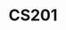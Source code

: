 ---
layout: course
title: CS201
department: Computer Science
name: Data Structure and Algorithms
type: Theory
description: Introduction to data structures, data types, analysis of algorithms and their manipulation.
instructor: Prof. Koteshwar Rao Kondepu
prerequisites: CS102
semestertype: Full
level: UG
lectures: 3
tutorials: 0
practicals: 0
credits: 6
email: koteshwarroe@gmail.com
syllabus: "Introduction: data structures, abstract data types,analysis of algorithms.Creation and manipulation of data structures: arrays,lists, stacks, queues, trees, heaps, hash tables, balancedtrees, tries, graphs. Algorithms forsorting and searching,order statistics, depth-first and breadth-first search,shortest paths and minimum spanning tree."
references: 
    - Introduction to Algorithms, 3rd edition, by T.Cormen, C. Leiserson, R. Rivest, C. Stein, MIT Press and McGraw-Hill, 2009.
    - Data structures and algorithms in C++, by Michael T. Goodrich, Roberto Tamassia, and David M. Mount Wiley, 2004.
permalink: /:title/
---